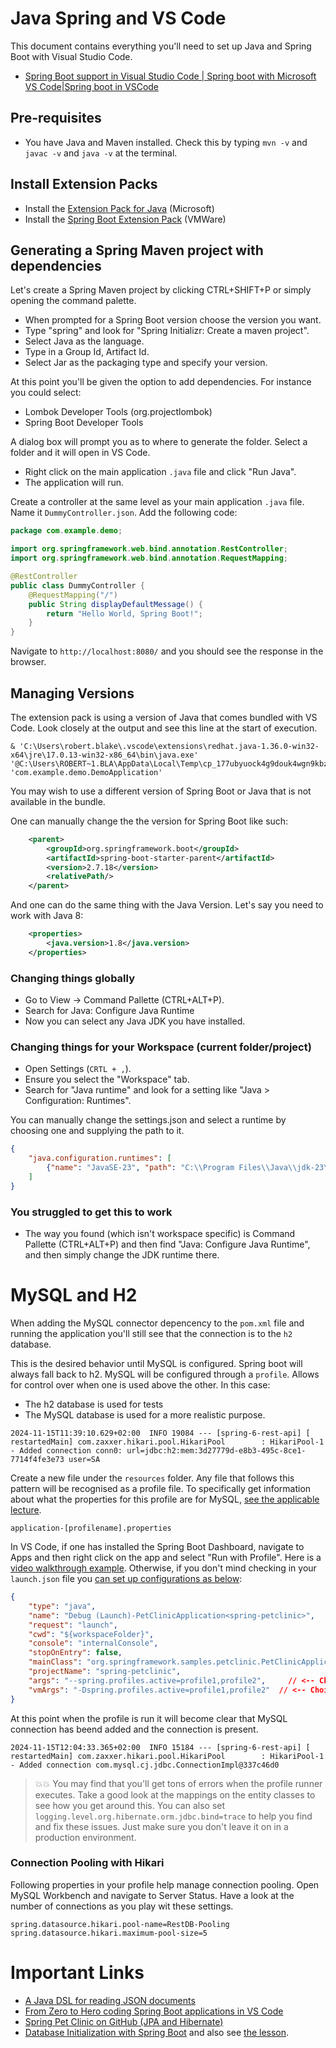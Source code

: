 # Java Spring and VS Code

This document contains everything you'll need to set up Java and Spring Boot with Visual Studio Code.

- [Spring Boot support in Visual Studio Code | Spring boot with Microsoft VS Code|Spring boot in VSCode](https://www.youtube.com/watch?v=RBmWIACTiKI)

## Pre-requisites
- You have Java and Maven installed. Check this by typing `mvn -v` and `javac -v` and `java -v` at the terminal.

## Install Extension Packs

- Install the [Extension Pack for Java](https://marketplace.visualstudio.com/items?itemName=vscjava.vscode-java-pack) (Microsoft)
- Install the [Spring Boot Extension Pack](https://marketplace.visualstudio.com/items?itemName=vmware.vscode-boot-dev-pack) (VMWare)


## Generating a Spring Maven project with dependencies

Let's create a Spring Maven project by clicking CTRL+SHIFT+P or simply opening the command palette. 
- When prompted for a Spring Boot version choose the version you want. 
- Type "spring" and look for "Spring Initializr: Create a maven project".
- Select Java as the  language.
- Type in a Group Id, Artifact Id.
- Select Jar as the packaging type and specify your version.

At this point you'll be given the option to add dependencies. For instance you could select:

- Lombok Developer Tools (org.projectlombok)
- Spring Boot Developer Tools

A dialog box will prompt you as to where to generate the folder. Select a folder and it will open in VS Code.

- Right click on the main application `.java` file and click "Run Java".
- The application will run.

Create a controller at the same level as your main application `.java` file. Name it `DummyController.json`. Add the following code:

```java
package com.example.demo;

import org.springframework.web.bind.annotation.RestController;
import org.springframework.web.bind.annotation.RequestMapping;

@RestController
public class DummyController {
    @RequestMapping("/")
    public String displayDefaultMessage() {
        return "Hello World, Spring Boot!";
    }
}
```
Navigate to `http://localhost:8080/` and you should see the response in the browser.

## Managing Versions

The extension pack is using a version of Java that comes bundled with VS Code. Look closely at the output and see this line at the start of execution.

```
& 'C:\Users\robert.blake\.vscode\extensions\redhat.java-1.36.0-win32-x64\jre\17.0.13-win32-x86_64\bin\java.exe' '@C:\Users\ROBERT~1.BLA\AppData\Local\Temp\cp_177ubyuock4g9douk4wgn9kbz.argfile' 'com.example.demo.DemoApplication'
```

You may wish to use a different version of Spring Boot or Java that is not available in the bundle.

One can manually change the the version for Spring Boot like such:
```xml
	<parent>
		<groupId>org.springframework.boot</groupId>
		<artifactId>spring-boot-starter-parent</artifactId>
		<version>2.7.18</version>
		<relativePath/>
	</parent>
```
And one can do the same thing with the Java Version. Let's say you need to work with Java 8:
```xml
	<properties>
		<java.version>1.8</java.version>
	</properties>
```

### Changing things globally

- Go to View -> Command Pallette (CTRL+ALT+P).
- Search for Java: Configure Java Runtime
- Now you can select any Java JDK you have installed.

### Changing things for your Workspace (current folder/project)

- Open Settings (`CRTL + ,`).
- Ensure you select the "Workspace" tab.
- Search for "Java runtime" and look for a setting like "Java > Configuration: Runtimes".

You can manually change the settings.json and select a runtime by choosing one and supplying the path to it.

```json
{
    "java.configuration.runtimes": [
        {"name": "JavaSE-23", "path": "C:\\Program Files\\Java\\jdk-23\\"}
    ]
}
```

### You struggled to get this to work

- The way you found (which isn't workspace specific) is Command Pallette (CTRL+ALT+P) and then find "Java: Configure Java Runtime", and then simply change the JDK runtime there.

# MySQL and H2

When adding the MySQL connector depencency to the `pom.xml` file and running the application you'll still see that the connection is to the `h2` database.

This is the desired behavior until MySQL is configured. Spring boot will always fall back to h2. MySQL will be configured through a `profile`. Allows for control over when one is used above the other. In this case:
- The h2 database is used for tests
- The MySQL database is used for a more realistic purpose.

```
2024-11-15T11:39:10.629+02:00  INFO 19084 --- [spring-6-rest-api] [  restartedMain] com.zaxxer.hikari.pool.HikariPool        : HikariPool-1 - Added connection conn0: url=jdbc:h2:mem:3d27779d-e8b3-495c-8ce1-7714f4fe3e73 user=SA
```

Create a new file under the `resources` folder. Any file that follows this pattern will be recognised as a profile file. To specifically get information about what the properties for this profile are for MySQL, [see the applicable lecture](https://www.udemy.com/course/spring-framework-6-beginner-to-guru/learn/lecture/33859396).

```
application-[profilename].properties
```

In VS Code, if one has installed the Spring Boot Dashboard, navigate to Apps and then right click on the app and select "Run with Profile". Here is a [video walkthrough example](https://github.com/microsoft/vscode-spring-boot-dashboard/pull/309#issuecomment-1499866377). Otherwise, if you don't mind checking in your `launch.json` file you [can set up configurations as below](https://github.com/microsoft/vscode-spring-boot-dashboard/issues/50#issuecomment-447411590):

```json
{
    "type": "java",
    "name": "Debug (Launch)-PetClinicApplication<spring-petclinic>",
    "request": "launch",
    "cwd": "${workspaceFolder}",
    "console": "internalConsole",
    "stopOnEntry": false,
    "mainClass": "org.springframework.samples.petclinic.PetClinicApplication",
    "projectName": "spring-petclinic",
    "args": "--spring.profiles.active=profile1,profile2",     // <-- Choice 1. via commandline  args
    "vmArgs": "-Dspring.profiles.active=profile1,profile2"  // <-- Choice 2.  via a java system property
}
```
At this point when the profile is run it will become clear that MySQL connection has beend added and the connection is present.
```
2024-11-15T12:04:33.365+02:00  INFO 15184 --- [spring-6-rest-api] [  restartedMain] com.zaxxer.hikari.pool.HikariPool        : HikariPool-1 - Added connection com.mysql.cj.jdbc.ConnectionImpl@337c46d0
```

> 💥💥 You may find that you'll get tons of errors when the profile runner executes. Take a good look at the mappings on the entity classes to see how you get around this. You can also set `logging.level.org.hibernate.orm.jdbc.bind=trace` to help you find and fix these issues. Just make sure you don't leave it on in a production environment.

### Connection Pooling with Hikari

Following properties in your profile help manage connection pooling. Open MySQL Workbench and navigate to Server Status. Have a look at the number of connections as you play wit these settings.

```
spring.datasource.hikari.pool-name=RestDB-Pooling
spring.datasource.hikari.maximum-pool-size=5
```

# Important Links

- [A Java DSL for reading JSON documents](https://github.com/json-path/JsonPath)
- [From Zero to Hero coding Spring Boot applications in VS Code](https://www.youtube.com/watch?v=XbpFSyeMYfg&list=WL&index=16)
- [Spring Pet Clinic on GitHub (JPA and Hibernate)](https://github.com/spring-projects/spring-petclinic)
- [Database Initialization with Spring Boot](https://docs.spring.io/spring-boot/docs/2.1.x/reference/html/howto-database-initialization.html) and also see [the lesson](https://www.udemy.com/course/spring-framework-6-beginner-to-guru/learn/lecture/33878898).